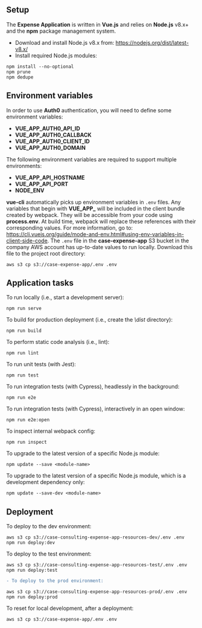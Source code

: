 ## Setup

The **Expense Application** is written in **Vue.js** and relies on **Node.js** v8.x+ and the **npm** package management system.

* Download and install Node.js v8.x from: https://nodejs.org/dist/latest-v8.x/
* Install required Node.js modules:

```
npm install --no-optional
npm prune
npm dedupe
```

## Environment variables

In order to use **Auth0** authentication, you will need to define some environment variables:

* **VUE_APP_AUTH0_API_ID**
* **VUE_APP_AUTH0_CALLBACK**
* **VUE_APP_AUTH0_CLIENT_ID**
* **VUE_APP_AUTH0_DOMAIN**

The following environment variables are required to support multiple environments:

* **VUE_APP_API_HOSTNAME**
* **VUE_APP_API_PORT**
* **NODE_ENV**

**vue-cli** automatically picks up environment variables in `.env` files. Any variables that begin with **VUE_APP_**
will be included in the client bundle created by webpack. They will be accessible from your code using **process.env**.
At build time, webpack will replace these references with their corresponding values. For more information, go to:
https://cli.vuejs.org/guide/mode-and-env.html#using-env-variables-in-client-side-code.
The `.env` file in the **case-expense-app** S3 bucket in the company AWS account has up-to-date values to run locally.
Download this file to the project root directory:

```
aws s3 cp s3://case-expense-app/.env .env
```

## Application tasks

To run locally (i.e., start a development server):

```
npm run serve
```

To build for production deployment (i.e., create the _\dist_ directory):

```
npm run build
```

To perform static code analysis (i.e., lint):

```
npm run lint
```

To run unit tests (with Jest):

```
npm run test
```

To run integration tests (with Cypress), headlessly in the background:

```
npm run e2e
```

To run integration tests (with Cypress), interactively in an open window:

```
npm run e2e:open
```

To inspect internal webpack config:

```
npm run inspect
```

To upgrade to the latest version of a specific Node.js module:

```
npm update --save <module-name>
```
To upgrade to the latest version of a specific Node.js module, which is a development dependency only:

```
npm update --save-dev <module-name>
```

## Deployment

To deploy to the dev environment:

```
aws s3 cp s3://case-consulting-expense-app-resources-dev/.env .env
npm run deploy:dev
```

To deploy to the test environment:

```
aws s3 cp s3://case-consulting-expense-app-resources-test/.env .env
npm run deploy:test
```

```diff
- To deploy to the prod environment:
```

```
aws s3 cp s3://case-consulting-expense-app-resources-prod/.env .env
npm run deploy:prod
```

To reset for local development, after a deployment:

```
aws s3 cp s3://case-expense-app/.env .env
```
